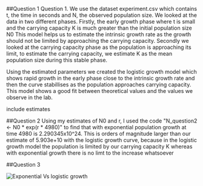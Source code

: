 ##Question 1
Question 1. We use the dataset experiment.csv which contains t, the time in seconds and N, the observed population size. 
We looked at the data in two different phases. Firstly, the early growth phase where t is small and the carrying capacity K is much  greater than the initial population size N0 
This model helps us to estimate the intrinsic growth rate as the growth should not be limited by approaching the carrying capacity. 
Secondly we looked at the carrying capacity phase as the population is approaching its limit, to estimate the carrying capacity, we estimate K as the mean population size during this stable phase.

Using the estimated parameters we created the logistic growth model which shows rapid growth in the early phase close to the intrinsic growth rate and then the curve stabillises as the population approaches carrying capacity. This model shows a good fit between theoretical values and the values we observe in the lab.

include estimates

##Question 2
Using my estimates of N0 and r, I used the code "N_question2 <- N0 * exp(r * 4980)" to find that with exponential population growth at time 4980 is 2.290345x10^24. This is orders of magnitude larger than our estimate of 5.903e+10 with the logistic growth curve, because in the logistic growth model the population is limited by our carrying capacity K whereas with exponential growth there is no limt to the increase whatsoever

##Question 3 


![Exponential Vs logistic growth](https://github.com/user-attachments/assets/c35b2f89-3a22-4be3-8600-4de08ccdf3d8)

